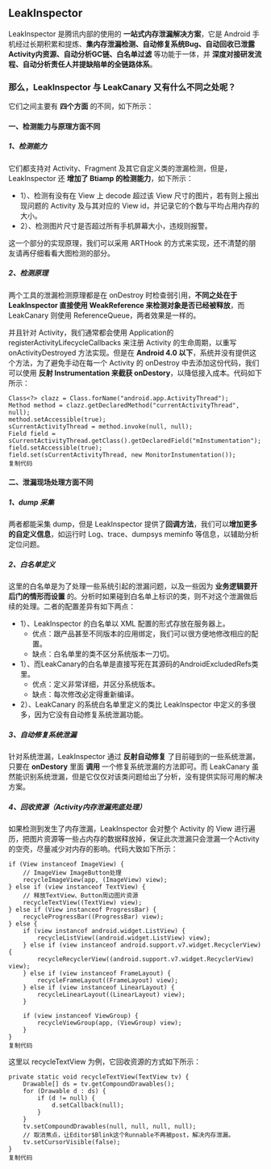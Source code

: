 ## LeakInspector

LeakInspector 是腾讯内部的使用的 **一站式内存泄漏解决方案**，它是 Android 手机经过长期积累和提炼、**集内存泄漏检测、自动修复系统Bug、自动回收已泄露Activity内资源、自动分析GC链、白名单过滤** 等功能于一体，并 **深度对接研发流程、自动分析责任人并提缺陷单的全链路体系**。

### 那么，LeakInspector 与 LeakCanary 又有什么不同之处呢？

它们之间主要有 **四个方面** 的不同，如下所示：

#### 一、检测能力与原理方面不同

##### 1、检测能力

它们都支持对 Activity、Fragment 及其它自定义类的泄漏检测，但是，LeakInspector 还 **增加了 Btiamp 的检测能力**，如下所示：

- 1）、检测有没有在 View 上 decode 超过该 View 尺寸的图片，若有则上报出现问题的 Activity 及与其对应的 View id，并记录它的个数与平均占用内存的大小。
- 2）、检测图片尺寸是否超过所有手机屏幕大小，违规则报警。

这一个部分的实现原理，我们可以采用 ARTHook 的方式来实现，还不清楚的朋友请再仔细看看大图检测的部分。

##### 2、检测原理

两个工具的泄漏检测原理都是在 onDestroy 时检查弱引用，**不同之处在于 LeakInspector 直接使用 WeakReference 来检测对象是否已经被释放**，而 LeakCanary 则使用 ReferenceQueue，两者效果是一样的。

并且针对 Activity，我们通常都会使用 Application的 registerActivityLifecycleCallbacks 来注册 Activity 的生命周期，以重写 onActivityDestroyed 方法实现。但是在 **Android 4.0 以下**，系统并没有提供这个方法，为了避免手动在每一个 Activity 的 onDestroy 中去添加这份代码，我们可以使用 **反射 Instrumentation 来截获 onDestory**，以降低接入成本。代码如下所示：

```
Class<?> clazz = Class.forName("android.app.ActivityThread");
Method method = clazz.getDeclaredMethod("currentActivityThread", null);
method.setAccessible(true);
sCurrentActivityThread = method.invoke(null, null);
Field field = sCurrentActivityThread.getClass().getDeclaredField("mInstumentation");
field.setAccessible(true);
field.set(sCurrentActivityThread, new MonitorInstumentation());
复制代码
```

#### 二、泄漏现场处理方面不同

##### 1、dump 采集

两者都能采集 dump，但是 LeakInspector 提供了**回调方法**，我们可以**增加更多的自定义信息**，如运行时 Log、trace、dumpsys meminfo 等信息，以辅助分析定位问题。

##### 2、白名单定义

这里的白名单是为了处理一些系统引起的泄漏问题，以及一些因为 **业务逻辑要开后门的情形而设置** 的。分析时如果碰到白名单上标识的类，则不对这个泄漏做后续的处理。二者的配置差异有如下两点：

- 1）、LeakInspector 的白名单以 XML 配置的形式存放在服务器上。
  - 优点：跟产品甚至不同版本的应用绑定，我们可以很方便地修改相应的配置。
  - 缺点：白名单里的类不区分系统版本一刀切。
- 1）、而LeakCanary的白名单是直接写死在其源码的AndroidExcludedRefs类里。
  - 优点：定义非常详细，并区分系统版本。
  - 缺点：每次修改必定得重新编译。
- 2）、LeakCanary 的系统白名单里定义的类比 LeakInspector 中定义的多很多，因为它没有自动修复系统泄漏功能。

##### 3、自动修复系统泄漏

针对系统泄漏，LeakInspector 通过 **反射自动修复** 了目前碰到的一些系统泄漏，只要在 **onDestory** 里面 **调用** 一个修复系统泄漏的方法即可。而 LeakCanary 虽然能识别系统泄漏，但是它仅仅对该类问题给出了分析，没有提供实际可用的解决方案。

##### 4、回收资源（Activity内存泄漏兜底处理）

如果检测到发生了内存泄漏，LeakInspector 会对整个 Activity 的 View 进行遍历，把图片资源等一些占内存的数据释放掉，保证此次泄漏只会泄漏一个Activity的空壳，尽量减少对内存的影响。代码大致如下所示：

```
if (View instanceof ImageView) {
    // ImageView ImageButton处理
    recycleImageView(app, (ImageView) view);
} else if (view instanceof TextView) {
    // 释放TextView、Button周边图片资源
    recycleTextView((TextView) view);
} else if (View instanceof ProgressBar) {
    recycleProgressBar((ProgressBar) view);
} else {
    if (view instancof android.widget.ListView) {
        recycleListView((android.widget.ListView) view);
    } else if (view instanceof android.support.v7.widget.RecyclerView) {
        recycleRecyclerView((android.support.v7.widget.RecyclerView) view);
    } else if (view instanceof FrameLayout) {
        recycleFrameLayout((FrameLayout) view);
    } else if (view instanceof LinearLayout) {
        recycleLinearLayout((LinearLayout) view);
    }
    
    if (view instanceof ViewGroup) {
        recycleViewGroup(app, (ViewGroup) view);
    }
}
复制代码
```

这里以 recycleTextView 为例，它回收资源的方式如下所示：

```
private static void recycleTextView(TextView tv) {
    Drawable[] ds = tv.getCompoundDrawables();
    for (Drawable d : ds) {
        if (d != null) {
            d.setCallback(null);
        }
    }
    tv.setCompoundDrawables(null, null, null, null);
    // 取消焦点，让Editor$Blink这个Runnable不再被post，解决内存泄漏。
    tv.setCursorVisible(false);
}
复制代码
```


